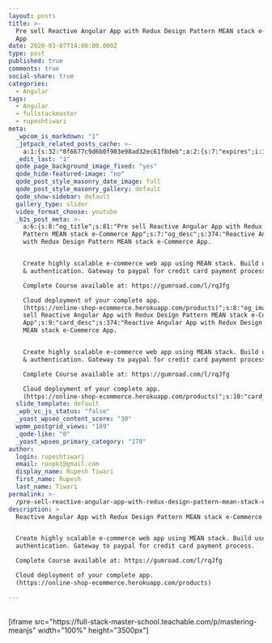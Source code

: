 ```yaml
---
layout: posts
title: >-
  Pre sell Reactive Angular App with Redux Design Pattern MEAN stack e-Commerce
  App
date: 2020-03-07T14:00:00.000Z
type: post
published: true
comments: true
social-share: true
categories:
  - Angular
tags:
  - Angular
  - fullstackmaster
  - rupeshtiwari
meta:
  _wpcom_is_markdown: "1"
  _jetpack_related_posts_cache: >-
    a:1:{s:32:"8f6677c9d6b0f903e98ad32ec61f8deb";a:2:{s:7:"expires";i:1609235794;s:7:"payload";a:3:{i:0;a:1:{s:2:"id";i:3465;}i:1;a:1:{s:2:"id";i:3345;}i:2;a:1:{s:2:"id";i:3277;}}}}
  _edit_last: "1"
  qode_page_background_image_fixed: "yes"
  qode_hide-featured-image: "no"
  qode_post_style_masonry_date_image: full
  qode_post_style_masonry_gallery: default
  qode_show-sidebar: default
  gallery_type: slider
  video_format_choose: youtube
  _b2s_post_meta: >-
    a:6:{s:8:"og_title";s:81:"Pre sell Reactive Angular App with Redux Design
    Pattern MEAN stack e-Commerce App";s:7:"og_desc";s:374:"Reactive Angular App
    with Redux Design Pattern MEAN stack e-Commerce App. 


    Create highly scalable e-commerce web app using MEAN stack. Build user login
    & authentication. Gateway to paypal for credit card payment process. 

    Complete Course available at: https://gumroad.com/l/rqJfg

    Cloud deployment of your complete app.
    (https://online-shop-ecommerce.herokuapp.com/products)";s:8:"og_image";s:0:"";s:10:"card_title";s:81:"Pre
    sell Reactive Angular App with Redux Design Pattern MEAN stack e-Commerce
    App";s:9:"card_desc";s:374:"Reactive Angular App with Redux Design Pattern
    MEAN stack e-Commerce App. 


    Create highly scalable e-commerce web app using MEAN stack. Build user login
    & authentication. Gateway to paypal for credit card payment process. 

    Complete Course available at: https://gumroad.com/l/rqJfg

    Cloud deployment of your complete app.
    (https://online-shop-ecommerce.herokuapp.com/products)";s:10:"card_image";s:0:"";}
  slide_template: default
  _wpb_vc_js_status: "false"
  _yoast_wpseo_content_score: "30"
  wpmm_postgrid_views: "109"
  _qode-like: "0"
  _yoast_wpseo_primary_category: "178"
author:
  login: rupeshtiwari
  email: roopkt@gmail.com
  display_name: Rupesh Tiwari
  first_name: Rupesh
  last_name: Tiwari
permalink: >-
  /pre-sell-reactive-angular-app-with-redux-design-pattern-mean-stack-e-commerce-app/
description: >
  Reactive Angular App with Redux Design Pattern MEAN stack e-Commerce App. 


  Create highly scalable e-commerce web app using MEAN stack. Build user login &
  authentication. Gateway to paypal for credit card payment process. 

  Complete Course available at: https://gumroad.com/l/rqJfg

  Cloud deployment of your complete app.
  (https://online-shop-ecommerce.herokuapp.com/products)

---
```


<p><!-- wp:shortcode --><br />
[iframe src="https://full-stack-master-school.teachable.com/p/mastering-meanjs" width="100%" height="3500px"]<br />
<!-- /wp:shortcode --></p>
